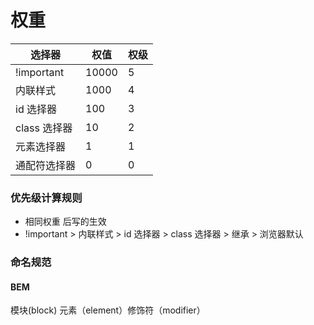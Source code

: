 # 权重

| 选择器       | 权值  | 权级 |
| ------------ | ----- | ---- |
| !important   | 10000 | 5    |
| 内联样式     | 1000  | 4    |
| id 选择器    | 100   | 3    |
| class 选择器 | 10    | 2    |
| 元素选择器   | 1     | 1    |
| 通配符选择器 | 0     | 0    |

### 优先级计算规则

- 相同权重 后写的生效
- !important > 内联样式 > id 选择器 > class 选择器 > 继承 > 浏览器默认

### 命名规范

#### BEM

模块(block) 元素（element）修饰符（modifier）

